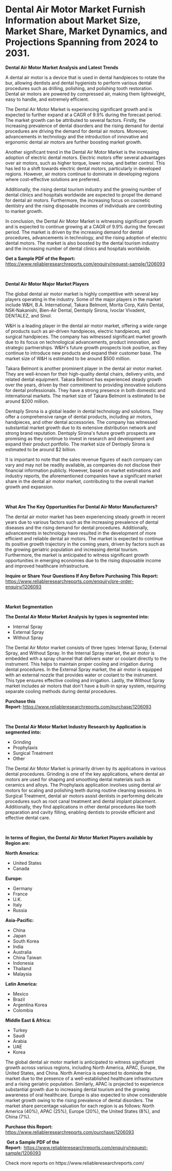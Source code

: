 <p><h1>Dental Air Motor Market Furnish Information about Market Size, Market Share, Market Dynamics, and Projections Spanning from 2024 to 2031.</h1></p><p><strong>Dental Air Motor Market Analysis and Latest Trends</strong></p>
<p><p>A dental air motor is a device that is used in dental handpieces to rotate the bur, allowing dentists and dental hygienists to perform various dental procedures such as drilling, polishing, and polishing tooth restoration. Dental air motors are powered by compressed air, making them lightweight, easy to handle, and extremely efficient.</p><p>The Dental Air Motor Market is experiencing significant growth and is expected to further expand at a CAGR of 9.9% during the forecast period. The market growth can be attributed to several factors. Firstly, the increasing prevalence of dental disorders and the rising demand for dental procedures are driving the demand for dental air motors. Moreover, advancements in technology and the introduction of innovative and ergonomic dental air motors are further boosting market growth.</p><p>Another significant trend in the Dental Air Motor Market is the increasing adoption of electric dental motors. Electric motors offer several advantages over air motors, such as higher torque, lower noise, and better control. This has led to a shift towards electric dental motors, particularly in developed regions. However, air motors continue to dominate in developing regions where cost-effective solutions are preferred.</p><p>Additionally, the rising dental tourism industry and the growing number of dental clinics and hospitals worldwide are expected to propel the demand for dental air motors. Furthermore, the increasing focus on cosmetic dentistry and the rising disposable incomes of individuals are contributing to market growth.</p><p>In conclusion, the Dental Air Motor Market is witnessing significant growth and is expected to continue growing at a CAGR of 9.9% during the forecast period. The market is driven by the increasing demand for dental procedures, advancements in technology, and the rising adoption of electric dental motors. The market is also boosted by the dental tourism industry and the increasing number of dental clinics and hospitals worldwide.</p></p>
<p><strong>Get a Sample PDF of the Report:&nbsp;</strong> <a href="https://www.reliableresearchreports.com/enquiry/request-sample/1206093">https://www.reliableresearchreports.com/enquiry/request-sample/1206093</a></p>
<p>&nbsp;</p>
<p><strong>Dental Air Motor Major Market Players</strong></p>
<p><p>The global dental air motor market is highly competitive with several key players operating in the industry. Some of the major players in the market include W&H, B.A. International, Takara Belmont, Morita Corp, KaVo Dental, NSK-Nakanishi, Bien-Air Dental, Dentsply Sirona, Ivoclar Vivadent, DENTALEZ, and Sinol.</p><p>W&H is a leading player in the dental air motor market, offering a wide range of products such as air-driven handpieces, electric handpieces, and surgical handpieces. The company has witnessed significant market growth due to its focus on technological advancements, product innovation, and strategic partnerships. W&H's future growth prospects look positive, as they continue to introduce new products and expand their customer base. The market size of W&H is estimated to be around $500 million.</p><p>Takara Belmont is another prominent player in the dental air motor market. They are well-known for their high-quality dental chairs, delivery units, and related dental equipment. Takara Belmont has experienced steady growth over the years, driven by their commitment to providing innovative solutions for dental professionals. They have a strong presence in both domestic and international markets. The market size of Takara Belmont is estimated to be around $200 million.</p><p>Dentsply Sirona is a global leader in dental technology and solutions. They offer a comprehensive range of dental products, including air motors, handpieces, and other dental accessories. The company has witnessed substantial market growth due to its extensive distribution network and strong brand reputation. Dentsply Sirona's future growth prospects are promising as they continue to invest in research and development and expand their product portfolio. The market size of Dentsply Sirona is estimated to be around $2 billion.</p><p>It is important to note that the sales revenue figures of each company can vary and may not be readily available, as companies do not disclose their financial information publicly. However, based on market estimations and industry reports, the aforementioned companies have a significant market share in the dental air motor market, contributing to the overall market growth and expansion.</p></p>
<p>&nbsp;</p>
<p><strong>What Are The Key Opportunities For Dental Air Motor Manufacturers?</strong></p>
<p><p>The dental air motor market has been experiencing steady growth in recent years due to various factors such as the increasing prevalence of dental diseases and the rising demand for dental procedures. Additionally, advancements in technology have resulted in the development of more efficient and reliable dental air motors. The market is expected to continue its positive growth trajectory in the coming years, driven by factors such as the growing geriatric population and increasing dental tourism. Furthermore, the market is anticipated to witness significant growth opportunities in emerging economies due to the rising disposable income and improved healthcare infrastructure.</p></p>
<p><strong>Inquire or Share Your Questions If Any Before Purchasing This Report:</strong> <a href="https://www.reliableresearchreports.com/enquiry/pre-order-enquiry/1206093">https://www.reliableresearchreports.com/enquiry/pre-order-enquiry/1206093</a></p>
<p>&nbsp;</p>
<p><strong>Market Segmentation</strong></p>
<p><strong>The Dental Air Motor Market Analysis by types is segmented into:</strong></p>
<p><ul><li>Internal Spray</li><li>External Spray</li><li>Without Spray</li></ul></p>
<p><p>The Dental Air Motor market consists of three types: Internal Spray, External Spray, and Without Spray. In the Internal Spray market, the air motor is embedded with a spray channel that delivers water or coolant directly to the instrument. This helps to maintain proper cooling and irrigation during dental procedures. In the External Spray market, the air motor is equipped with an external nozzle that provides water or coolant to the instrument. This type ensures effective cooling and irrigation. Lastly, the Without Spray market includes air motors that don't have a built-in spray system, requiring separate cooling methods during dental procedures.</p></p>
<p><strong>Purchase this Report:&nbsp;</strong><a href="https://www.reliableresearchreports.com/purchase/1206093">https://www.reliableresearchreports.com/purchase/1206093</a></p>
<p>&nbsp;</p>
<p><strong>The Dental Air Motor Market Industry Research by Application is segmented into:</strong></p>
<p><ul><li>Grinding</li><li>Prophylaxis</li><li>Surgical Treatment</li><li>Other</li></ul></p>
<p><p>The Dental Air Motor Market is primarily driven by its applications in various dental procedures. Grinding is one of the key applications, where dental air motors are used for shaping and smoothing dental materials such as ceramics and alloys. The Prophylaxis application involves using dental air motors for scaling and polishing teeth during routine cleaning sessions. In Surgical Treatment, dental air motors assist dentists in performing delicate procedures such as root canal treatment and dental implant placement. Additionally, they find applications in other dental procedures like tooth preparation and cavity filling, enabling dentists to provide efficient and effective dental care.</p></p>
<p>&nbsp;</p>
<p><strong>In terms of Region, the Dental Air Motor Market Players available by Region are:</strong></p>
<p>
    <p> <strong> North America: </strong>
        <ul>
            <li>United States</li>
            <li>Canada</li>
        </ul>
        </p> 
    <p> <strong> Europe: </strong>
        <ul>
            <li>Germany</li>
            <li>France</li>
            <li>U.K.</li>
            <li>Italy</li>
            <li>Russia</li>
        </ul>
        </p> 
    <p> <strong> Asia-Pacific: </strong>
        <ul>
            <li>China</li>
            <li>Japan</li>
            <li>South Korea</li>
            <li>India</li>
            <li>Australia</li>
            <li>China Taiwan</li>
            <li>Indonesia</li>
            <li>Thailand</li>
            <li>Malaysia</li>
        </ul>
        </p> 
    <p> <strong> Latin America: </strong>
        <ul>
            <li>Mexico</li>
            <li>Brazil</li>
            <li>Argentina Korea</li>
            <li>Colombia</li>
        </ul>
        </p> 
    <p> <strong> Middle East & Africa: </strong>
        <ul>
            <li>Turkey</li>
            <li>Saudi</li>
            <li>Arabia</li>
            <li>UAE</li>
            <li>Korea</li>
        </ul>
    </p>
    </p>
<p><p>The global dental air motor market is anticipated to witness significant growth across various regions, including North America, APAC, Europe, the United States, and China. North America is expected to dominate the market due to the presence of a well-established healthcare infrastructure and a rising geriatric population. Similarly, APAC is projected to experience substantial growth due to increasing dental tourism and the growing awareness of oral healthcare. Europe is also expected to show considerable market growth owing to the rising prevalence of dental disorders. The market share percentage valuation for each region is as follows: North America (40%), APAC (25%), Europe (20%), the United States (8%), and China (7%).</p></p>
<p><strong>Purchase this Report: </strong><a href="https://www.reliableresearchreports.com/purchase/1206093">https://www.reliableresearchreports.com/purchase/1206093</a></p>
<p>&nbsp;<strong>Get a Sample PDF of the Report:&nbsp;&nbsp;</strong><a href="https://www.reliableresearchreports.com/enquiry/request-sample/1206093">https://www.reliableresearchreports.com/enquiry/request-sample/1206093</a></p>
<p><strong></strong></p>
<p>Check more reports on https://www.reliableresearchreports.com/</p>